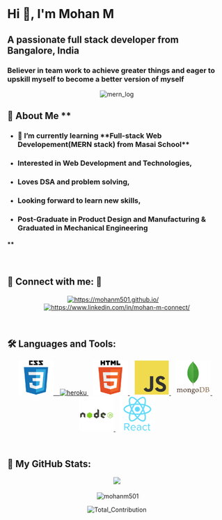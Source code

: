 <br/>
<h1 align="left">Hi 👋,   I'm Mohan M</h1>
<h2 align="left">A passionate full stack developer from Bangalore, India </h2>
<h3>Believer in team work to achieve greater things and eager to upskill myself to become a better version of myself</h3>

<p align="center">
<img  alt="mern_log" width="600"  height="300" src="https://www.lambdatest.com/resources/images/news24.gif"/>
</p>

<h2>💬 About Me ** </h2>
<ul>
 <li><h3>🌱 I’m currently learning **Full-stack Web Developement(MERN stack) from Masai School**</h3></li>
 <li><h3>Interested in Web Development and Technologies,</h3></li>
 <li><h3>Loves DSA and problem solving,</h3></li> 
 <li><h3>Looking forward to learn new skills,</h3></li>
 <li><h3>Post-Graduate in Product Design and Manufacturing & Graduated in Mechanical Engineering</h3></li>
</ul>
<h4>**</h4>

<br/>

<h2 align="left">🤝 Connect with me: 🔗</h2>
<p align="center">
<a href="https://mohanm501.github.io/" target="blank"><img align="center" src="https://img.shields.io/badge/my_portfolio-000?style=for-the-badge&logo=ko-fi&logoColor=white" alt="https://mohanm501.github.io/" height="65" width="150" /></a> &ensp;&ensp;
<a href="https://www.linkedin.com/in/mohan-m-connect/" target="blank"><img align="center" src="https://img.shields.io/badge/linkedin-0A66C2?style=for-the-badge&logo=linkedin&logoColor=white" alt="https://www.linkedin.com/in/mohan-m-connect/" height="65" width="150" /></a> 
</p>

<br/>

<h2 align="left">🛠 Languages and Tools: </h2>
<p align="center"> 
 <a href="https://www.w3schools.com/css/" target="_blank" rel="noreferrer"> <img src="https://raw.githubusercontent.com/devicons/devicon/master/icons/css3/css3-original-wordmark.svg" alt="css3" width="80" height="80"/> &ensp; </a> 
<a href="https://heroku.com" target="_blank" rel="noreferrer"> <img src="https://www.vectorlogo.zone/logos/heroku/heroku-icon.svg" alt="heroku" width="80" height="80"/> </a> &ensp;
<a href="https://www.w3.org/html/" target="_blank" rel="noreferrer"> <img src="https://raw.githubusercontent.com/devicons/devicon/master/icons/html5/html5-original-wordmark.svg" alt="html5" width="80" height="80"/> </a> &ensp;
<a href="https://developer.mozilla.org/en-US/docs/Web/JavaScript" target="_blank" rel="noreferrer"> <img src="https://raw.githubusercontent.com/devicons/devicon/master/icons/javascript/javascript-original.svg" alt="javascript" width="80" height="80"/> </a> &ensp;
 <a href="https://www.mongodb.com/" target="_blank" rel="noreferrer"> <img src="https://raw.githubusercontent.com/devicons/devicon/master/icons/mongodb/mongodb-original-wordmark.svg" alt="mongodb" width="80" height="80"/> </a> &ensp;
 <a href="https://nodejs.org" target="_blank" rel="noreferrer"> <img src="https://raw.githubusercontent.com/devicons/devicon/master/icons/nodejs/nodejs-original-wordmark.svg" alt="nodejs" width="80" height="80"/> </a> &ensp;
 <a href="https://reactjs.org/" target="_blank" rel="noreferrer"> <img src="https://raw.githubusercontent.com/devicons/devicon/master/icons/react/react-original-wordmark.svg" alt="react" width="80" height="80"/> </a> 

</p>
<br/>


<h2>📝 My GitHub Stats: </h2>

<p align="center" ><img src="https://github-readme-stats.vercel.app/api/top-langs/?username=MohanM501&theme=tokyonight&hide_border=true"/></P>

<p align="center">&nbsp;<img align="center" src="https://github-readme-stats.vercel.app/api?username=mohanm501&show_icons=true&locale=en&theme=tokyonight&hide_border=true" alt="mohanm501" />
</p>
<p align="center">
<img src="https://github-readme-streak-stats.herokuapp.com/?user=MohanM501&theme=tokyonight&hide_border=true" alt="Total_Contribution"/>
</p>






